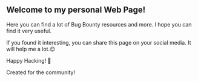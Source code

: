 ## Welcome to my personal Web Page!
Here you can find a lot of Bug Bounty resources and more. I hope you can find it very useful.

If you found it interesting, you can share this page on your social media.
It will help me a lot.😉

Happy Hacking! 🦊

Created for the community!
